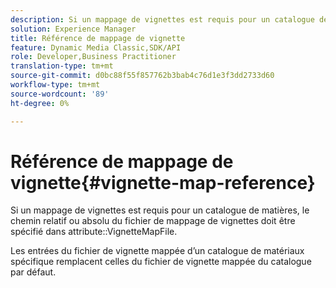 ```yaml
---
description: Si un mappage de vignettes est requis pour un catalogue de matières, le chemin relatif ou absolu du fichier de mappage de vignettes doit être spécifié dans l’attribut VignetteMapFile.
solution: Experience Manager
title: Référence de mappage de vignette
feature: Dynamic Media Classic,SDK/API
role: Developer,Business Practitioner
translation-type: tm+mt
source-git-commit: d0bc88f55f857762b3bab4c76d1e3f3dd2733d60
workflow-type: tm+mt
source-wordcount: '89'
ht-degree: 0%

---
```



# Référence de mappage de vignette{#vignette-map-reference}

Si un mappage de vignettes est requis pour un catalogue de matières, le chemin relatif ou absolu du fichier de mappage de vignettes doit être spécifié dans attribute::VignetteMapFile.

Les entrées du fichier de vignette mappée d’un catalogue de matériaux spécifique remplacent celles du fichier de vignette mappée du catalogue par défaut.
